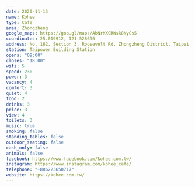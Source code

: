 ```yaml
---
date: 2020-11-13
name: Kohee
type: Cafe
area: Zhongzheng
google_maps: https://goo.gl/maps/AbNrKXCRWsk8NyCs5
coordinates: 25.019912, 121.528696
address: No. 162, Section 3, Roosevelt Rd, Zhongzheng District, Taipei City, Taiwan 100
station: Taipower Building Station
opens: "09:00"
closes: "18:00"
wifi: 5
speed: 230
power: 3
vacancy: 4
comfort: 3
quiet: 4
food: 2
drinks: 3
price: 3
view: 4
toilets: 3
music: true
smoking: false
standing_tables: false
outdoor_seating: false
cash_only: false
animals: false
facebook: https://www.facebook.com/kohee.com.tw/
instagram: https://www.instagram.com/kohee_cafe/
telephone: "+886223650717"
website: https://kohee.com.tw/
---
```

